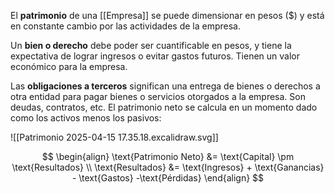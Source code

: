 El **patrimonio** de una [[Empresa]] se puede dimensionar en pesos ($) y está en constante cambio por las actividades de la empresa.

Un **bien o derecho** debe poder ser cuantificable en pesos, y tiene la expectativa de lograr ingresos o evitar gastos futuros. Tienen un valor económico para la empresa.

Las **obligaciones a terceros** significan una entrega de bienes o derechos a otra entidad para pagar bienes o servicios otorgados a la empresa. Son deudas, contratos, etc. El patrimonio neto se calcula en un momento dado como los activos menos los pasivos:

![[Patrimonio 2025-04-15 17.35.18.excalidraw.svg]]

$$
\begin{align}
\text{Patrimonio Neto} &= \text{Capital} \pm \text{Resultados} \\
\text{Resultados} &= \text{Ingresos} + \text{Ganancias} - \text{Gastos} -\text{Pérdidas}
\end{align}
$$
